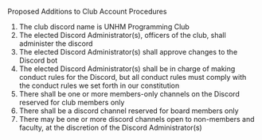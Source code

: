 Proposed Additions to Club Account Procedures

1. The club discord name is UNHM Programming Club
1. The elected Discord Administrator(s), officers of the club, shall administer the discord
1. The elected Discord Administrator(s) shall approve changes to the Discord bot
1. The elected Discord Administrator(s) shall be in charge of making conduct rules for the Discord, but all conduct rules must comply with the conduct rules we set forth in our constitution
1. There shall be one or more members-only channels on the Discord reserved for club members only
1. There shall be a discord channel reserved for board members only
1. There may be one or more discord channels open to non-members and faculty, at the discretion of the Discord Administrator(s)